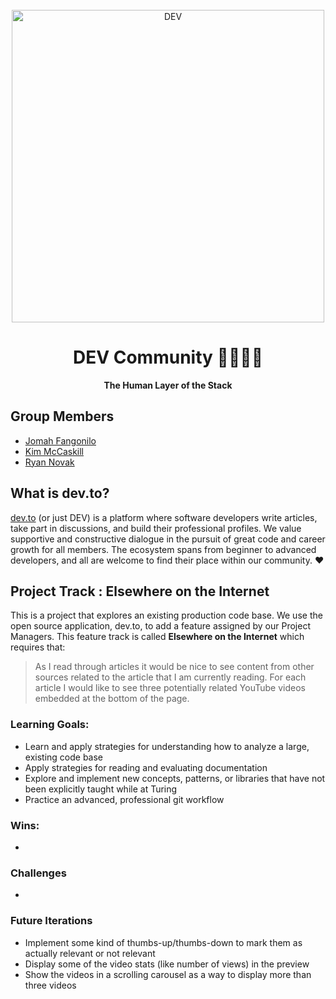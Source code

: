 <div align="center">
  <br>
  <img alt="DEV" src="https://thepracticaldev.s3.amazonaws.com/i/ro3538by3b2fupbs63sr.png" width="500px">
  <h1>DEV Community 👩‍💻👨‍💻</h1>
  <strong>The Human Layer of the Stack</strong>
</div>

## Group Members

- [Jomah Fangonilo](https://github.com/jfangonilo)
- [Kim McCaskill](https://github.com/kimmccaskill)
- [Ryan Novak](https://github.com/ryan-novak)

## What is dev.to?

[dev.to](https://dev.to) (or just DEV) is a platform where software developers
write articles, take part in discussions, and build their professional profiles.
We value supportive and constructive dialogue in the pursuit of great code and
career growth for all members. The ecosystem spans from beginner to advanced
developers, and all are welcome to find their place within our community. ❤️

## Project Track : Elsewhere on the Internet

This is a project that explores an existing production code base.  We use the open source application, dev.to, to add a feature assigned by our Project Managers.  This feature track is called **Elsewhere on the Internet** which requires that:
<br>
> As I read through articles it would be nice to see content from other sources related to the article that I am currently reading. For each article I would like to see three potentially related YouTube videos embedded at the bottom of the page.

### Learning Goals:

- Learn and apply strategies for understanding how to analyze a large, existing code base
- Apply strategies for reading and evaluating documentation
- Explore and implement new concepts, patterns, or libraries that have not been explicitly taught while at Turing
- Practice an advanced, professional git workflow

### Wins:
- 
  
### Challenges
- 

### Future Iterations
- Implement some kind of thumbs-up/thumbs-down to mark them as actually relevant or not relevant
- Display some of the video stats (like number of views) in the preview
- Show the videos in a scrolling carousel as a way to display more than three videos
